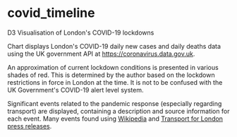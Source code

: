 # covid_timeline
D3 Visualisation of London's COVID-19 lockdowns

Chart displays London's COVID-19 daily new cases and daily deaths data using the UK government API at <https://coronavirus.data.gov.uk>.

An approximation of current lockdown conditions is presented in various shades of red. This is determined by the author based on the lockdown restrictions in force in London at the time. It is not to be confused with the UK Government's COVID-19 alert level system.

Significant events related to the pandemic response (especially regarding transport) are displayed, containing a description and source information for each event.
Many events found using [Wikipedia](https://en.wikipedia.org/wiki/Timeline_of_the_COVID-19_pandemic_in_the_United_Kingdom_(January–June_2020)) and [Transport for London press releases](https://tfl.gov.uk/info-for/media/press-releases).
